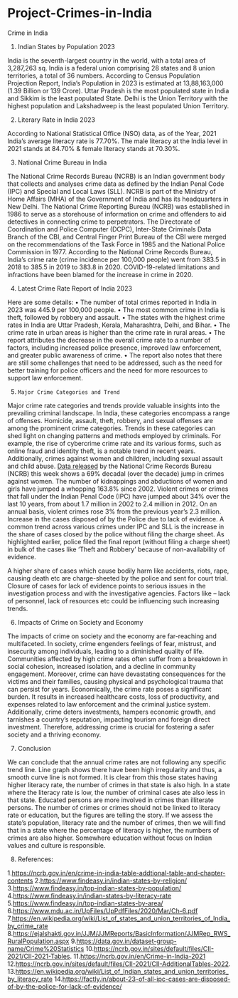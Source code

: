 # Project-Crimes-in-India

Crime in India

1.	Indian States by Population 2023

India is the seventh-largest country in the world, with a total area of 3,287,263 sq. India is a federal union comprising 28 states and 8 union territories, a total of 36 numbers. According to Census Population Projection Report, India’s Population in 2023 is estimated at 13,88,163,000 (1.39 Billion or 139 Crore). 
Uttar Pradesh is the most populated state in India and Sikkim is the least populated State. Delhi is the Union Territory with the highest population and Lakshadweep is the least populated Union Territory.

2.	Literary Rate in India 2023

According to National Statistical Office (NSO) data, as of the Year, 2021 India’s average literacy rate is 77.70%. The male literacy at the India level in 2021 stands at 84.70% & female literacy stands at 70.30%. 

3.	National Crime Bureau in India

The National Crime Records Bureau (NCRB) is an Indian government body that collects and analyses crime data as defined by the Indian Penal Code (IPC) and Special and Local Laws (SLL). NCRB is part of the Ministry of Home Affairs (MHA) of the Government of India and has its headquarters in New Delhi. 
The National Crime Reporting Bureau (NCRB) was established in 1986 to serve as a storehouse of information on crime and offenders to aid detectives in connecting crime to perpetrators. The Directorate of Coordination and Police Computer (DCPC), Inter-State Criminals Data Branch of the CBI, and Central Finger Print Bureau of the CBI were merged on the recommendations of the Task Force in 1985 and the National Police Commission in 1977.
According to the National Crime Records Bureau, India’s crime rate (crime incidence per 100,000 people) went from 383.5 in 2018 to 385.5 in 2019 to 383.8 in 2020. COVID-19-related limitations and infractions have been blamed for the increase in crime in 2020.

4.	Latest Crime Rate Report of India 2023

Here are some details:
•	The number of total crimes reported in India in 2023 was 445.9 per 100,000 people.
•	The most common crime in India is theft, followed by robbery and assault.
•	The states with the highest crime rates in India are Uttar Pradesh, Kerala, Maharashtra, Delhi, and Bihar.
•	The crime rate in urban areas is higher than the crime rate in rural areas.
•	The report attributes the decrease in the overall crime rate to a number of factors, including increased police presence, improved law enforcement, and greater public awareness of crime.
•	The report also notes that there are still some challenges that need to be addressed, such as the need for better training for police officers and the need for more resources to support law enforcement.

5.     Major Crime Categories and Trend
 
Major crime rate categories and trends provide valuable insights into the prevailing criminal landscape. In India, these categories encompass a range of offenses. Homicide, assault, theft, robbery, and sexual offenses are among the prominent crime categories. Trends in these categories can shed light on changing patterns and methods employed by criminals. For example, the rise of cybercrime crime rate and its various forms, such as online fraud and identity theft, is a notable trend in recent years. Additionally, crimes against women and children, including sexual assault and child abuse. [Data released](http://ncrb.gov.in/) by the National Crime Records Bureau (NCRB) this week shows a 69% decadal (over the decade) jump in crimes against women. The number of kidnappings and abductions of women and girls have jumped a whopping 163.8% since 2002.
Violent crimes or crimes that fall under the Indian Penal Code (IPC) have jumped about 34% over the last 10 years, from about 1.7 million in 2002 to 2.4 million in 2012. On an annual basis, violent crimes rose 3% from the previous year’s 2.3 million.
Increase in the cases disposed of by the Police due to lack of evidence. A common trend across various crimes under IPC and SLL is the increase in the share of cases closed by the police without filing the charge sheet.  As highlighted earlier, police filed the final report (without filing a charge sheet) in bulk of the cases like ‘Theft and Robbery’ because of non-availability of evidence.

A higher share of cases which cause bodily harm like accidents, riots, rape, causing death etc are charge-sheeted by the police and sent for court trial. Closure of cases for lack of evidence points to serious issues in the investigation process and with the investigative agencies. Factors like – lack of personnel, lack of resources etc could be influencing such increasing trends.

6.	Impacts of Crime on Society and Economy

The impacts of crime on society and the economy are far-reaching and multifaceted. In society, crime engenders feelings of fear, mistrust, and insecurity among individuals, leading to a diminished quality of life. Communities affected by high crime rates often suffer from a breakdown in social cohesion, increased isolation, and a decline in community engagement. Moreover, crime can have devastating consequences for the victims and their families, causing physical and psychological trauma that can persist for years.
Economically, the crime rate poses a significant burden. It results in increased healthcare costs, loss of productivity, and expenses related to law enforcement and the criminal justice system. Additionally, crime deters investments, hampers economic growth, and tarnishes a country’s reputation, impacting tourism and foreign direct investment. Therefore, addressing crime is crucial for fostering a safer society and a thriving economy.

7.	Conclusion

We can conclude that the annual crime rates are not following any specific trend line. Line graph shows there have been high irregularity and thus, a smooth curve line is not formed. 
It is clear from this those states having higher literacy rate, the number of crimes in that state is also high. In a state where the literacy rate is low, the number of criminal cases ate also less in that state. Educated persons are more involved in crimes than illiterate persons. The number of crimes or crimes should not be linked to literacy rate or education, but the figures are telling the story. If we assess the state’s population, literacy rate and the number of crimes, then we will find that in a state where the percentage of literacy is higher, the numbers of crimes are also higher. Somewhere education without focus on Indian values and culture is responsible.

8. References:

1.https://ncrb.gov.in/en/crime-in-india-table-addtional-table-and-chapter-contents
2.https://www.findeasy.in/indian-states-by-religion/
3.https://www.findeasy.in/top-indian-states-by-population/
4.https://www.findeasy.in/indian-states-by-literacy-rate
5.https://www.findeasy.in/top-indian-states-by-area/
6.https://www.mdu.ac.in/UpFiles/UpPdfFiles/2020/Mar/Ch-6.pdf
7.https://en.wikipedia.org/wiki/List_of_states_and_union_territories_of_India_by_crime_rate
8.https://ejalshakti.gov.in/JJM/JJMReports/BasicInformation/JJMRep_RWS_RuralPopulation.aspx
9.https://data.gov.in/dataset-group-name/Crime%20Statistics
10.https://ncrb.gov.in/sites/default/files/CII-2021/CII-2021-Tables.
11.https://ncrb.gov.in/en/Crime-in-India-2021
12.https://ncrb.gov.in/sites/default/files/CII-2021/CII-AdditionalTables-2022.
13.https://en.wikipedia.org/wiki/List_of_Indian_states_and_union_territories_by_literacy_rate
14.https://factly.in/about-23-of-all-ipc-cases-are-disposed-of-by-the-police-for-lack-of-evidence/
